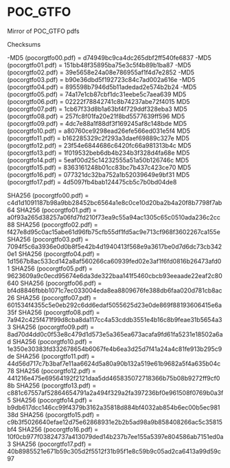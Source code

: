 # POC_GTFO
Mirror of POC_GTFO pdfs

Checksums

-MD5 (pocorgtfo00.pdf) = d74949bc9ca4dc265dbf2ff540fe6837
-MD5 (pocorgtfo01.pdf) = 151bb48f35895ba75e3c5f4b89b1ba87
-MD5 (pocorgtfo02.pdf) = 39e5658e24a08e786955af1f4d7e2852
-MD5 (pocorgtfo03.pdf) = b90e36dbd5f192723c84c7ad002a616e
-MD5 (pocorgtfo04.pdf) = 895598b7946d5b11adedad2e574b2b24
-MD5 (pocorgtfo05.pdf) = 74a17e1cb87cbf1dc31eebe5c7aea639
MD5 (pocorgtfo06.pdf) = 02222f78842741c8b74237abe72f4015
MD5 (pocorgtfo07.pdf) = 1cb67f33d8b1a63bf4f729ddf328eba3
MD5 (pocorgtfo08.pdf) = 257fc8f01fa20e21f8bd5577639ff596
MD5 (pocorgtfo09.pdf) = 4dc7e88a1f88df3f169245af8c148bde
MD5 (pocorgtfo10.pdf) = a80760ce9298ead26efe566ed031e5f4
MD5 (pocorgtfo11.pdf) = b162285329c2f293a3daef69889c327e
MD5 (pocorgtfo12.pdf) = 23f54e6844686c6420fc66a981313b4c
MD5 (pocorgtfo13.pdf) = 1f019532beb6db4b234b3f328d4fa68e
MD5 (pocorgtfo14.pdf) = 5eaf00d25c14232555a51a50b126746c
MD5 (pocorgtfo15.pdf) = 8363161248b01cc83bc7b437c423ce70
MD5 (pocorgtfo16.pdf) = 077321dc32ba752a1b52039649e9bf31
MD5 (pocorgtfo17.pdf) = 4d5097fb4bab124475cb5c7b0bd04de8

SHA256 (pocorgtfo00.pdf) = c4d1d1091187b98a9bb28452bc6564a1e8c0ce10d20ba2b4a20f8b7798f7ab64
SHA256 (pocorgtfo01.pdf) = a0f93a265d38257a06fd7fd210f73ea9c55a94ac1305c65c0510ada236c2cc88
SHA256 (pocorgtfo02.pdf) = f427e8d95c0ac15abe61d96fb75cfb55df1fd5ac9e713cf968f3602267ca155e
SHA256 (pocorgtfo03.pdf) = 7094f5c6a3936e0d0b8f5e42b4d1940413f568e9a3617be0d7d6dc73cb3420e1
SHA256 (pocorgtfo04.pdf) = 1d1567b8ac533cd142a8af560266ca60939fed02e3af1f6fd0816b26473afd01
SHA256 (pocorgtfo05.pdf) = 9623609a9c0ecd95674e6da3de322baa141f5460cbcb93eeaade22eaf2c80640
SHA256 (pocorgtfo06.pdf) = bf4d8846fbbb1071c7ec033004eda8ea8809676fe388db6faa020d781cb8ac26
SHA256 (pocorgtfo07.pdf) = 601534f4355c5e0eb292c6dd6edaf5055625d23e0de869f88193606415e6a35f
SHA256 (pocorgtfo08.pdf) = 7a942c425f471f99d8cba8da117cc4a53cddb3551e4b16c8b9feae31b5654a33
SHA256 (pocorgtfo09.pdf) = 8ad70d4dd0c0f53e8c479d1d573e5a365ea673acafa9fd61fa5231e18502a6ad
SHA256 (pocorgtfo10.pdf) = 1e350e30383fd332678654b6067fe4b6ea3d25d7f41a24a4c81fe913b295c9de
SHA256 (pocorgtfo11.pdf) = 44d56d717c7b3baf7e11aa6624d5a80a90b132a519e61b9682a5f4a635b04c78
SHA256 (pocorgtfo12.pdf) = 441216e475e69564192f2121daa5dd465835072718366b75b08b9272ff9cf08b
SHA256 (pocorgtfo13.pdf) = c881c67557af52864654791a2a494f329a2fa397236bf0e961508f0769b0a3f5
SHA256 (pocorgtfo14.pdf) = b9db617dcc146cc99f4379b3162a35818d884bf4032ab854b6ec00b5ec98138d
SHA256 (pocorgtfo15.pdf) = c9b3f5026640efae12d75e62868931e2b2b5ad98a9b858408266ac5c35815bf4
SHA256 (pocorgtfo16.pdf) = 10f0cb977f03824737a413079ded14b237b7ee155a5397e804586ab7151ed0a3
SHA256 (pocorgtfo17.pdf) = 40b8985521e671b59c305d2f5512f31b95f1e8c59b9c05ad2ca6413a99d59c97
